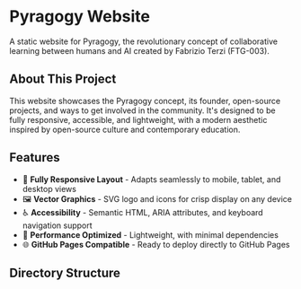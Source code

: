# Pyragogy Website

A static website for Pyragogy, the revolutionary concept of collaborative learning between humans and AI created by Fabrizio Terzi (FTG-003).

## About This Project

This website showcases the Pyragogy concept, its founder, open-source projects, and ways to get involved in the community. It's designed to be fully responsive, accessible, and lightweight, with a modern aesthetic inspired by open-source culture and contemporary education.

## Features

- 📱 **Fully Responsive Layout** - Adapts seamlessly to mobile, tablet, and desktop views
- 🖼️ **Vector Graphics** - SVG logo and icons for crisp display on any device
- ♿ **Accessibility** - Semantic HTML, ARIA attributes, and keyboard navigation support
- 🚀 **Performance Optimized** - Lightweight, with minimal dependencies
- 🌐 **GitHub Pages Compatible** - Ready to deploy directly to GitHub Pages

## Directory Structure

